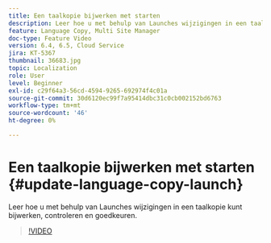 ```yaml
---
title: Een taalkopie bijwerken met starten
description: Leer hoe u met behulp van Launches wijzigingen in een taalkopie kunt bijwerken, controleren en goedkeuren.
feature: Language Copy, Multi Site Manager
doc-type: Feature Video
version: 6.4, 6.5, Cloud Service
jira: KT-5367
thumbnail: 36683.jpg
topic: Localization
role: User
level: Beginner
exl-id: c29f64a3-56cd-4594-9265-692974f4c01a
source-git-commit: 30d6120ec99f7a95414dbc31c0cb002152bd6763
workflow-type: tm+mt
source-wordcount: '46'
ht-degree: 0%

---
```


# Een taalkopie bijwerken met starten {#update-language-copy-launch}

Leer hoe u met behulp van Launches wijzigingen in een taalkopie kunt bijwerken, controleren en goedkeuren.

>[!VIDEO](https://video.tv.adobe.com/v/36683?quality=12&learn=on)
